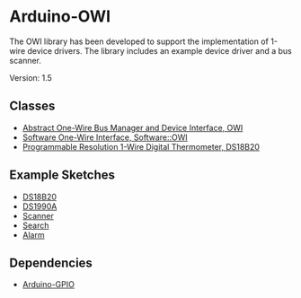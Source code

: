 # Arduino-OWI
The OWI library has been developed to support the implementation of
1-wire device drivers. The library includes an example device driver
and a bus scanner.

Version: 1.5

## Classes

* [Abstract One-Wire Bus Manager and Device Interface, OWI](./src/OWI.h)
* [Software One-Wire Interface, Software::OWI](./src/Software/OWI.h)
* [Programmable Resolution 1-Wire Digital Thermometer, DS18B20](./src/Driver/DS18B20.h)

## Example Sketches

* [DS18B20](./examples/DS18B20)
* [DS1990A](./examples/DS1990A)
* [Scanner](./examples/Scanner)
* [Search](./examples/Search)
* [Alarm](./examples/Alarm)

## Dependencies

* [Arduino-GPIO](https://github.com/mikaelpatel/Arduino-GPIO)
